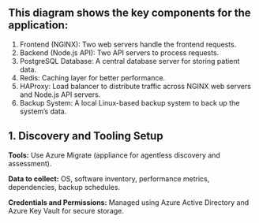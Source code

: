 ## This diagram shows the key components for the application:
1. Frontend (NGINX): Two web servers handle the frontend requests.
2. Backend (Node.js API): Two API servers to process requests.
3. PostgreSQL Database: A central database server for storing patient data.
4. Redis: Caching layer for better performance.
5. HAProxy: Load balancer to distribute traffic across NGINX web servers and Node.js API servers.
6. Backup System: A local Linux-based backup system to back up the system’s data.




## 1. Discovery and Tooling Setup

**Tools:**  Use Azure Migrate (appliance for agentless discovery and assessment).

**Data to collect:**  OS, software inventory, performance metrics, dependencies, backup schedules.

**Credentials and Permissions:**  Managed using Azure Active Directory and Azure Key Vault for secure storage.

